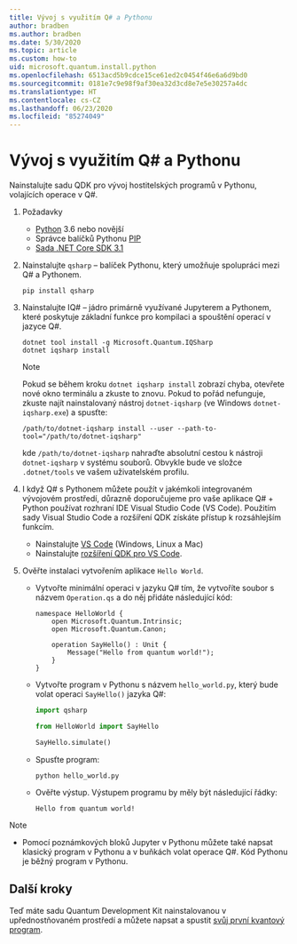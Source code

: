 ```yaml
---
title: Vývoj s využitím Q# a Pythonu
author: bradben
ms.author: bradben
ms.date: 5/30/2020
ms.topic: article
ms.custom: how-to
uid: microsoft.quantum.install.python
ms.openlocfilehash: 6513acd5b9cdce15ce61ed2c0454f46e6a6d9bd0
ms.sourcegitcommit: 0181e7c9e98f9af30ea32d3cd8e7e5e30257a4dc
ms.translationtype: HT
ms.contentlocale: cs-CZ
ms.lasthandoff: 06/23/2020
ms.locfileid: "85274049"
---
```

# <a name="develop-with-q-and-python"></a>Vývoj s využitím Q# a Pythonu

Nainstalujte sadu QDK pro vývoj hostitelských programů v Pythonu, volajících operace v Q#.

1. Požadavky

    - [Python](https://www.python.org/downloads/) 3.6 nebo novější
    - Správce balíčků Pythonu [PIP](https://pip.pypa.io/en/stable/installing)
    - [Sada .NET Core SDK 3.1](https://dotnet.microsoft.com/download/dotnet-core/3.1)


1. Nainstalujte `qsharp` – balíček Pythonu, který umožňuje spolupráci mezi Q# a Pythonem.

    ```
    pip install qsharp
    ```

1. Nainstalujte IQ# – jádro primárně využívané Jupyterem a Pythonem, které poskytuje základní funkce pro kompilaci a spouštění operací v jazyce Q#.

    ```dotnetcli
    dotnet tool install -g Microsoft.Quantum.IQSharp
    dotnet iqsharp install
    ```

    > [!NOTE]
    > Pokud se během kroku `dotnet iqsharp install` zobrazí chyba, otevřete nové okno terminálu a zkuste to znovu.
    > Pokud to pořád nefunguje, zkuste najít nainstalovaný nástroj `dotnet-iqsharp` (ve Windows `dotnet-iqsharp.exe`) a spusťte:
    > ```
    > /path/to/dotnet-iqsharp install --user --path-to-tool="/path/to/dotnet-iqsharp"
    > ```
    > kde `/path/to/dotnet-iqsharp` nahraďte absolutní cestou k nástroji `dotnet-iqsharp` v systému souborů.
    > Obvykle bude ve složce `.dotnet/tools` ve vašem uživatelském profilu.
  
1. I když Q# s Pythonem můžete použít v jakémkoli integrovaném vývojovém prostředí, důrazně doporučujeme pro vaše aplikace Q# + Python používat rozhraní IDE Visual Studio Code (VS Code). Použitím sady Visual Studio Code a rozšíření QDK získáte přístup k rozsáhlejším funkcím.

    - Nainstalujte [VS Code](https://code.visualstudio.com/download) (Windows, Linux a Mac)
    - Nainstalujte [rozšíření QDK pro VS Code](https://marketplace.visualstudio.com/items?itemName=quantum.quantum-devkit-vscode).

1. Ověřte instalaci vytvořením aplikace `Hello World`.

    - Vytvořte minimální operaci v jazyku Q# tím, že vytvoříte soubor s názvem `Operation.qs` a do něj přidáte následující kód:

        ```qsharp
        namespace HelloWorld {
            open Microsoft.Quantum.Intrinsic;
            open Microsoft.Quantum.Canon;

            operation SayHello() : Unit {
                Message("Hello from quantum world!");
            }
        }
        ```

    - Vytvořte program v Pythonu s názvem `hello_world.py`, který bude volat operaci `SayHello()` jazyka Q#:

        ```python
        import qsharp

        from HelloWorld import SayHello

        SayHello.simulate()
        ```

    - Spusťte program:

        ```
        python hello_world.py
        ```

    - Ověřte výstup. Výstupem programu by měly být následující řádky:

        ```
        Hello from quantum world!
        ```


> [!NOTE]
> * Pomocí poznámkových bloků Jupyter v Pythonu můžete také napsat klasický program v Pythonu a v buňkách volat operace Q#. Kód Pythonu je běžný program v Pythonu.

## <a name="next-steps"></a>Další kroky

Teď máte sadu Quantum Development Kit nainstalovanou v upřednostňovaném prostředí a můžete napsat a spustit [svůj první kvantový program](xref:microsoft.quantum.quickstarts.qrng).
